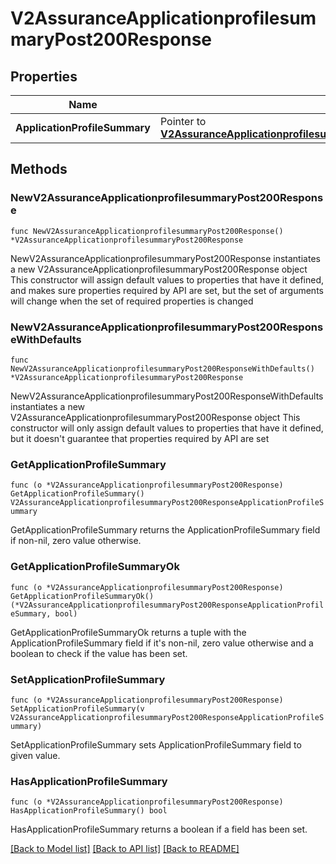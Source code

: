 # V2AssuranceApplicationprofilesummaryPost200Response

## Properties

Name | Type | Description | Notes
------------ | ------------- | ------------- | -------------
**ApplicationProfileSummary** | Pointer to [**V2AssuranceApplicationprofilesummaryPost200ResponseApplicationProfileSummary**](V2AssuranceApplicationprofilesummaryPost200ResponseApplicationProfileSummary.md) |  | [optional] 

## Methods

### NewV2AssuranceApplicationprofilesummaryPost200Response

`func NewV2AssuranceApplicationprofilesummaryPost200Response() *V2AssuranceApplicationprofilesummaryPost200Response`

NewV2AssuranceApplicationprofilesummaryPost200Response instantiates a new V2AssuranceApplicationprofilesummaryPost200Response object
This constructor will assign default values to properties that have it defined,
and makes sure properties required by API are set, but the set of arguments
will change when the set of required properties is changed

### NewV2AssuranceApplicationprofilesummaryPost200ResponseWithDefaults

`func NewV2AssuranceApplicationprofilesummaryPost200ResponseWithDefaults() *V2AssuranceApplicationprofilesummaryPost200Response`

NewV2AssuranceApplicationprofilesummaryPost200ResponseWithDefaults instantiates a new V2AssuranceApplicationprofilesummaryPost200Response object
This constructor will only assign default values to properties that have it defined,
but it doesn't guarantee that properties required by API are set

### GetApplicationProfileSummary

`func (o *V2AssuranceApplicationprofilesummaryPost200Response) GetApplicationProfileSummary() V2AssuranceApplicationprofilesummaryPost200ResponseApplicationProfileSummary`

GetApplicationProfileSummary returns the ApplicationProfileSummary field if non-nil, zero value otherwise.

### GetApplicationProfileSummaryOk

`func (o *V2AssuranceApplicationprofilesummaryPost200Response) GetApplicationProfileSummaryOk() (*V2AssuranceApplicationprofilesummaryPost200ResponseApplicationProfileSummary, bool)`

GetApplicationProfileSummaryOk returns a tuple with the ApplicationProfileSummary field if it's non-nil, zero value otherwise
and a boolean to check if the value has been set.

### SetApplicationProfileSummary

`func (o *V2AssuranceApplicationprofilesummaryPost200Response) SetApplicationProfileSummary(v V2AssuranceApplicationprofilesummaryPost200ResponseApplicationProfileSummary)`

SetApplicationProfileSummary sets ApplicationProfileSummary field to given value.

### HasApplicationProfileSummary

`func (o *V2AssuranceApplicationprofilesummaryPost200Response) HasApplicationProfileSummary() bool`

HasApplicationProfileSummary returns a boolean if a field has been set.


[[Back to Model list]](../README.md#documentation-for-models) [[Back to API list]](../README.md#documentation-for-api-endpoints) [[Back to README]](../README.md)


